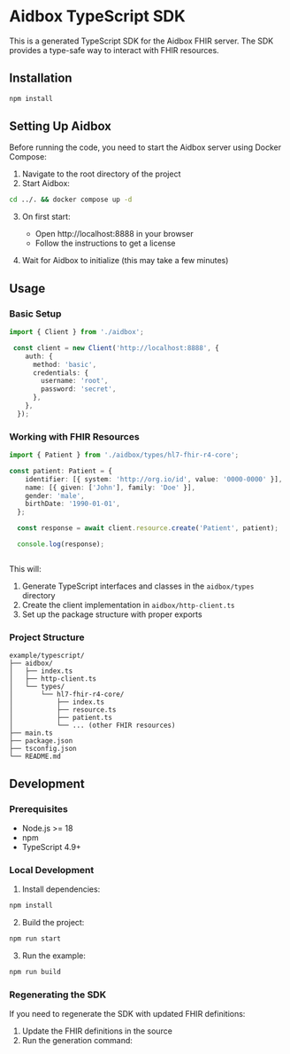 # Aidbox TypeScript SDK

This is a generated TypeScript SDK for the Aidbox FHIR server. The SDK provides a type-safe way to interact with FHIR resources.

## Installation

```bash
npm install
```

## Setting Up Aidbox

Before running the code, you need to start the Aidbox server using Docker Compose:

1. Navigate to the root directory of the project
2. Start Aidbox:
```bash
cd ../. && docker compose up -d
```

3. On first start:
   - Open http://localhost:8888 in your browser
   - Follow the instructions to get a license

4. Wait for Aidbox to initialize (this may take a few minutes)

## Usage

### Basic Setup

```typescript
import { Client } from './aidbox';

 const client = new Client('http://localhost:8888', {
    auth: {
      method: 'basic',
      credentials: {
        username: 'root',
        password: 'secret',
      },
    },
  });
```

### Working with FHIR Resources

```typescript
import { Patient } from './aidbox/types/hl7-fhir-r4-core';

const patient: Patient = {
    identifier: [{ system: 'http://org.io/id', value: '0000-0000' }],
    name: [{ given: ['John'], family: 'Doe' }],
    gender: 'male',
    birthDate: '1990-01-01',
  };

  const response = await client.resource.create('Patient', patient);

  console.log(response);
```

```bash

```

This will:
1. Generate TypeScript interfaces and classes in the `aidbox/types` directory
2. Create the client implementation in `aidbox/http-client.ts`
3. Set up the package structure with proper exports

### Project Structure

```
example/typescript/
├── aidbox/
│   ├── index.ts
│   ├── http-client.ts
│   └── types/
│       └── hl7-fhir-r4-core/
│           ├── index.ts
│           ├── resource.ts
│           ├── patient.ts
│           └── ... (other FHIR resources)
├── main.ts
├── package.json
├── tsconfig.json
└── README.md
```

## Development

### Prerequisites

- Node.js >= 18
- npm
- TypeScript 4.9+

### Local Development

1. Install dependencies:
```bash
npm install
```

2. Build the project:
```bash
npm run start
```

3. Run the example:
```bash
npm run build
```

### Regenerating the SDK

If you need to regenerate the SDK with updated FHIR definitions:

1. Update the FHIR definitions in the source
2. Run the generation command:
```bash

```
